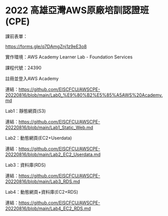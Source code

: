 # 2022 高雄亞灣AWS原廠培訓認證班(CPE)


課前表單：

https://forms.gle/q7DAmgZnj1z9eE3o8

實作環境：AWS Academy Learner Lab - Foundation Services

課程代號：24390

註冊並登入AWS Academy

連結：https://github.com/EISCFCU/AWSCPE-20220816/blob/main/Lab0_%E9%80%B2%E5%85%A5AWS%20Academy.md

Lab1：靜態網頁(S3)

連結：https://github.com/EISCFCU/AWSCPE-20220816/blob/main/Lab1_Static_Web.md

Lab2：動態網頁(EC2+Userdata)

連結：https://github.com/EISCFCU/AWSCPE-20220816/blob/main/Lab2_EC2_Userdata.md

Lab3：資料庫(RDS)

連結：https://github.com/EISCFCU/AWSCPE-20220816/blob/main/Lab3_RDS.md

Lab4：動態網頁+資料庫(EC2+RDS)

連結：https://github.com/EISCFCU/AWSCPE-20220816/blob/main/Lab4_EC2_RDS.md
